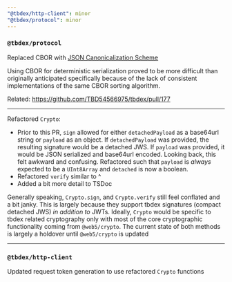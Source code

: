 ```yaml
---
"@tbdex/http-client": minor
"@tbdex/protocol": minor
---
```


### `@tbdex/protocol`
Replaced CBOR with [JSON Canonicalization Scheme](https://datatracker.ietf.org/doc/html/rfc8785)

Using CBOR for deterministic serialization proved to be more difficult than originally anticipated specifically because of the lack of consistent implementations of the same CBOR sorting algorithm.

Related: https://github.com/TBD54566975/tbdex/pull/177

--- 

Refactored `Crypto`:
* Prior to this PR, `sign` allowed for either `detachedPayload` as a base64url string or `payload` as an object. If `detachedPayload` was provided, the resulting signature would be a detached JWS. If `payload` was provided, it would be JSON serialized and base64url encoded. Looking back, this felt awkward and confusing. Refactored such that `payload` is _always_ expected to be a `UInt8Array` and `detached` is now a boolean. 
* Refactored `verify` similar to ^
* Added a bit more detail to TSDoc

Generally speaking, `Crypto.sign`, and `Crypto.verify` still feel conflated and a bit janky. This is largely because they support tbdex signatures (compact detached JWS) _in addition to_ JWTs. Ideally, `Crypto` would be specific to tbdex related cryptography only with most of the core cryptographic functionality coming from `@web5/crypto`. The current state of both methods is largely a holdover until `@web5/crypto` is updated

---

### `@tbdex/http-client`

Updated request token generation to use refactored `Crypto` functions